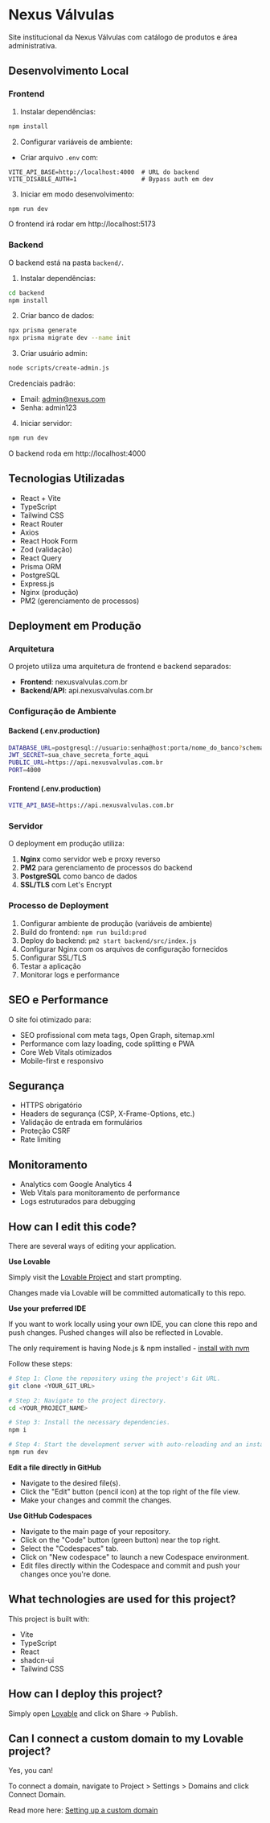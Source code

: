 # Nexus Válvulas

Site institucional da Nexus Válvulas com catálogo de produtos e área administrativa.

## Desenvolvimento Local

### Frontend

1. Instalar dependências:
```bash
npm install
```

2. Configurar variáveis de ambiente:
- Criar arquivo `.env` com:
```
VITE_API_BASE=http://localhost:4000  # URL do backend
VITE_DISABLE_AUTH=1                  # Bypass auth em dev
```

3. Iniciar em modo desenvolvimento:
```bash
npm run dev
```

O frontend irá rodar em http://localhost:5173

### Backend

O backend está na pasta `backend/`. 

1. Instalar dependências:
```bash
cd backend
npm install
```

2. Criar banco de dados:
```bash
npx prisma generate
npx prisma migrate dev --name init
```

3. Criar usuário admin:
```bash
node scripts/create-admin.js
```
Credenciais padrão:
- Email: admin@nexus.com
- Senha: admin123

4. Iniciar servidor:
```bash
npm run dev
```

O backend roda em http://localhost:4000

## Tecnologias Utilizadas

- React + Vite
- TypeScript
- Tailwind CSS
- React Router
- Axios
- React Hook Form
- Zod (validação)
- React Query
- Prisma ORM
- PostgreSQL
- Express.js
- Nginx (produção)
- PM2 (gerenciamento de processos)

## Deployment em Produção

### Arquitetura

O projeto utiliza uma arquitetura de frontend e backend separados:

- **Frontend**: nexusvalvulas.com.br
- **Backend/API**: api.nexusvalvulas.com.br

### Configuração de Ambiente

#### Backend (.env.production)
```bash
DATABASE_URL=postgresql://usuario:senha@host:porta/nome_do_banco?schema=public
JWT_SECRET=sua_chave_secreta_forte_aqui
PUBLIC_URL=https://api.nexusvalvulas.com.br
PORT=4000
```

#### Frontend (.env.production)
```bash
VITE_API_BASE=https://api.nexusvalvulas.com.br
```

### Servidor

O deployment em produção utiliza:

1. **Nginx** como servidor web e proxy reverso
2. **PM2** para gerenciamento de processos do backend
3. **PostgreSQL** como banco de dados
4. **SSL/TLS** com Let's Encrypt

### Processo de Deployment

1. Configurar ambiente de produção (variáveis de ambiente)
2. Build do frontend: `npm run build:prod`
3. Deploy do backend: `pm2 start backend/src/index.js`
4. Configurar Nginx com os arquivos de configuração fornecidos
5. Configurar SSL/TLS
6. Testar a aplicação
7. Monitorar logs e performance

## SEO e Performance

O site foi otimizado para:

- SEO profissional com meta tags, Open Graph, sitemap.xml
- Performance com lazy loading, code splitting e PWA
- Core Web Vitals otimizados
- Mobile-first e responsivo

## Segurança

- HTTPS obrigatório
- Headers de segurança (CSP, X-Frame-Options, etc.)
- Validação de entrada em formulários
- Proteção CSRF
- Rate limiting

## Monitoramento

- Analytics com Google Analytics 4
- Web Vitals para monitoramento de performance
- Logs estruturados para debugging

## How can I edit this code?

There are several ways of editing your application.

**Use Lovable**

Simply visit the [Lovable Project](https://lovable.dev/projects/eae600b1-8112-4cab-b2f1-ccfab94ddb86) and start prompting.

Changes made via Lovable will be committed automatically to this repo.

**Use your preferred IDE**

If you want to work locally using your own IDE, you can clone this repo and push changes. Pushed changes will also be reflected in Lovable.

The only requirement is having Node.js & npm installed - [install with nvm](https://github.com/nvm-sh/nvm#installing-and-updating)

Follow these steps:

```sh
# Step 1: Clone the repository using the project's Git URL.
git clone <YOUR_GIT_URL>

# Step 2: Navigate to the project directory.
cd <YOUR_PROJECT_NAME>

# Step 3: Install the necessary dependencies.
npm i

# Step 4: Start the development server with auto-reloading and an instant preview.
npm run dev
```

**Edit a file directly in GitHub**

- Navigate to the desired file(s).
- Click the "Edit" button (pencil icon) at the top right of the file view.
- Make your changes and commit the changes.

**Use GitHub Codespaces**

- Navigate to the main page of your repository.
- Click on the "Code" button (green button) near the top right.
- Select the "Codespaces" tab.
- Click on "New codespace" to launch a new Codespace environment.
- Edit files directly within the Codespace and commit and push your changes once you're done.

## What technologies are used for this project?

This project is built with:

- Vite
- TypeScript
- React
- shadcn-ui
- Tailwind CSS

## How can I deploy this project?

Simply open [Lovable](https://lovable.dev/projects/eae600b1-8112-4cab-b2f1-ccfab94ddb86) and click on Share -> Publish.

## Can I connect a custom domain to my Lovable project?

Yes, you can!

To connect a domain, navigate to Project > Settings > Domains and click Connect Domain.

Read more here: [Setting up a custom domain](https://docs.lovable.dev/tips-tricks/custom-domain#step-by-step-guide)
